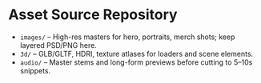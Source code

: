 # Asset Source Repository

- `images/` – High-res masters for hero, portraits, merch shots; keep layered PSD/PNG here.
- `3d/` – GLB/GLTF, HDRI, texture atlases for loaders and scene elements.
- `audio/` – Master stems and long-form previews before cutting to 5–10s snippets.

